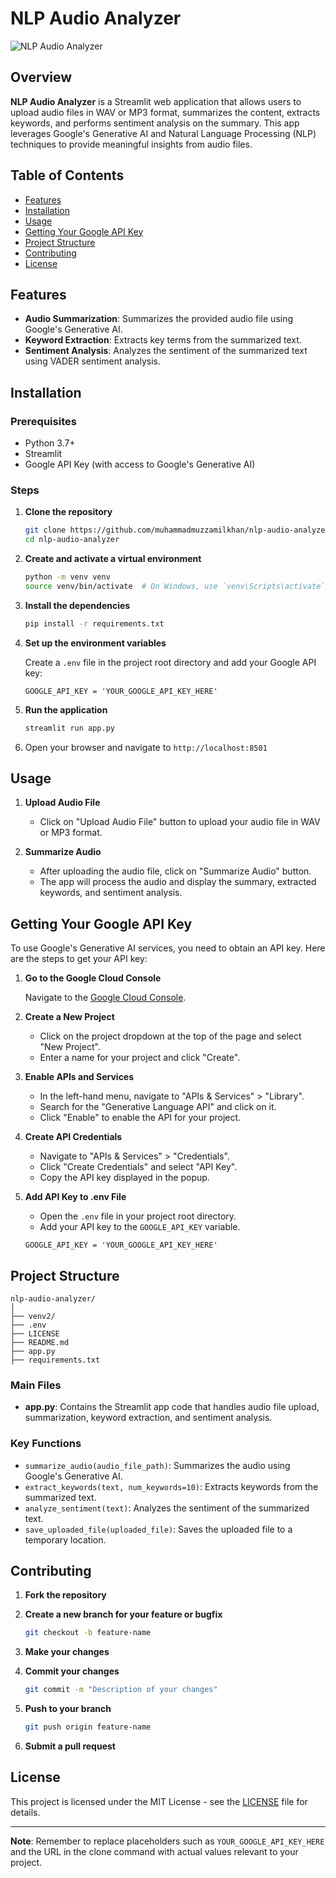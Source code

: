 # NLP Audio Analyzer

![NLP Audio Analyzer](https://via.placeholder.com/1000x200.png?text=NLP+Audio+Analyzer)

## Overview

**NLP Audio Analyzer** is a Streamlit web application that allows users to upload audio files in WAV or MP3 format, summarizes the content, extracts keywords, and performs sentiment analysis on the summary. This app leverages Google's Generative AI and Natural Language Processing (NLP) techniques to provide meaningful insights from audio files.

## Table of Contents

- [Features](#features)
- [Installation](#installation)
- [Usage](#usage)
- [Getting Your Google API Key](#getting-your-google-api-key)
- [Project Structure](#project-structure)
- [Contributing](#contributing)
- [License](#license)

## Features

- **Audio Summarization**: Summarizes the provided audio file using Google's Generative AI.
- **Keyword Extraction**: Extracts key terms from the summarized text.
- **Sentiment Analysis**: Analyzes the sentiment of the summarized text using VADER sentiment analysis.

## Installation

### Prerequisites

- Python 3.7+
- Streamlit
- Google API Key (with access to Google's Generative AI)

### Steps

1. **Clone the repository**

    ```bash
    git clone https://github.com/muhammadmuzzamilkhan/nlp-audio-analyzer.git
    cd nlp-audio-analyzer
    ```

2. **Create and activate a virtual environment**

    ```bash
    python -m venv venv
    source venv/bin/activate  # On Windows, use `venv\Scripts\activate`
    ```

3. **Install the dependencies**

    ```bash
    pip install -r requirements.txt
    ```

4. **Set up the environment variables**

    Create a `.env` file in the project root directory and add your Google API key:

    ```dotenv
    GOOGLE_API_KEY = 'YOUR_GOOGLE_API_KEY_HERE'
    ```

5. **Run the application**

    ```bash
    streamlit run app.py
    ```

6. Open your browser and navigate to `http://localhost:8501`

## Usage

1. **Upload Audio File**

    - Click on "Upload Audio File" button to upload your audio file in WAV or MP3 format.

2. **Summarize Audio**

    - After uploading the audio file, click on "Summarize Audio" button.
    - The app will process the audio and display the summary, extracted keywords, and sentiment analysis.

## Getting Your Google API Key

To use Google's Generative AI services, you need to obtain an API key. Here are the steps to get your API key:

1. **Go to the Google Cloud Console**

    Navigate to the [Google Cloud Console](https://console.cloud.google.com/).

2. **Create a New Project**

    - Click on the project dropdown at the top of the page and select "New Project".
    - Enter a name for your project and click "Create".

3. **Enable APIs and Services**

    - In the left-hand menu, navigate to "APIs & Services" > "Library".
    - Search for the "Generative Language API" and click on it.
    - Click "Enable" to enable the API for your project.

4. **Create API Credentials**

    - Navigate to "APIs & Services" > "Credentials".
    - Click "Create Credentials" and select "API Key".
    - Copy the API key displayed in the popup.

5. **Add API Key to .env File**

    - Open the `.env` file in your project root directory.
    - Add your API key to the `GOOGLE_API_KEY` variable.

    ```dotenv
    GOOGLE_API_KEY = 'YOUR_GOOGLE_API_KEY_HERE'
    ```

## Project Structure

  ```structure
  nlp-audio-analyzer/
  │
  ├── venv2/
  ├── .env
  ├── LICENSE
  ├── README.md
  ├── app.py
  ├── requirements.txt
  ```

### Main Files

- **app.py**: Contains the Streamlit app code that handles audio file upload, summarization, keyword extraction, and sentiment analysis.

### Key Functions

- `summarize_audio(audio_file_path)`: Summarizes the audio using Google's Generative AI.
- `extract_keywords(text, num_keywords=10)`: Extracts keywords from the summarized text.
- `analyze_sentiment(text)`: Analyzes the sentiment of the summarized text.
- `save_uploaded_file(uploaded_file)`: Saves the uploaded file to a temporary location.

## Contributing

1. **Fork the repository**
2. **Create a new branch for your feature or bugfix**

    ```bash
    git checkout -b feature-name
    ```

3. **Make your changes**
4. **Commit your changes**

    ```bash
    git commit -m "Description of your changes"
    ```

5. **Push to your branch**

    ```bash
    git push origin feature-name
    ```

6. **Submit a pull request**

## License

This project is licensed under the MIT License - see the [LICENSE](LICENSE) file for details.

---

**Note**: Remember to replace placeholders such as `YOUR_GOOGLE_API_KEY_HERE` and the URL in the clone command with actual values relevant to your project.
